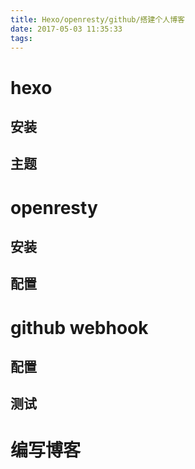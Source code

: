 ```yaml
---
title: Hexo/openresty/github/搭建个人博客
date: 2017-05-03 11:35:33
tags:
---
```

# hexo
## 安装
## 主题
# openresty
## 安装
## 配置
# github webhook
## 配置
## 测试
# 编写博客
